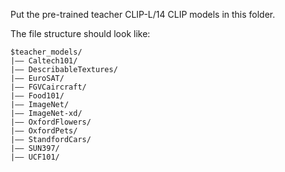 Put the pre-trained teacher CLIP-L/14 CLIP models in this folder.

The file structure should look like:
```
$teacher_models/
|–– Caltech101/
|–– DescribableTextures/
|–– EuroSAT/
|–– FGVCaircraft/
|–– Food101/
|–– ImageNet/
|–– ImageNet-xd/
|–– OxfordFlowers/
|–– OxfordPets/
|–– StandfordCars/
|–– SUN397/
|–– UCF101/
```